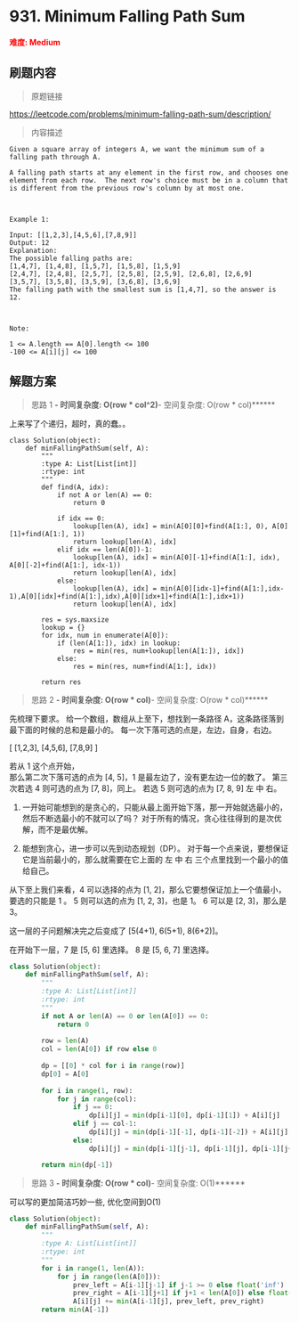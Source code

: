 # 931. Minimum Falling Path Sum

**<font color=red>难度: Medium</font>**

## 刷题内容

> 原题链接

https://leetcode.com/problems/minimum-falling-path-sum/description/

> 内容描述
```
Given a square array of integers A, we want the minimum sum of a falling path through A.

A falling path starts at any element in the first row, and chooses one element from each row.  The next row's choice must be in a column that is different from the previous row's column by at most one.

 

Example 1:

Input: [[1,2,3],[4,5,6],[7,8,9]]
Output: 12
Explanation: 
The possible falling paths are:
[1,4,7], [1,4,8], [1,5,7], [1,5,8], [1,5,9]
[2,4,7], [2,4,8], [2,5,7], [2,5,8], [2,5,9], [2,6,8], [2,6,9]
[3,5,7], [3,5,8], [3,5,9], [3,6,8], [3,6,9]
The falling path with the smallest sum is [1,4,7], so the answer is 12.

 

Note:

1 <= A.length == A[0].length <= 100
-100 <= A[i][j] <= 100
```


## 解题方案

> 思路 1
******- 时间复杂度: O(row * col^2)******- 空间复杂度: O(row * col)******


上来写了个递归，超时，真的蠢。。

```
class Solution(object):
    def minFallingPathSum(self, A):
        """
        :type A: List[List[int]]
        :rtype: int
        """
        def find(A, idx):
            if not A or len(A) == 0:
                return 0
            
            if idx == 0:
                lookup[len(A), idx] = min(A[0][0]+find(A[1:], 0), A[0][1]+find(A[1:], 1))
                return lookup[len(A), idx]
            elif idx == len(A[0])-1:
                lookup[len(A), idx] = min(A[0][-1]+find(A[1:], idx), A[0][-2]+find(A[1:], idx-1))
                return lookup[len(A), idx]
            else:
                lookup[len(A), idx] = min(A[0][idx-1]+find(A[1:],idx-1),A[0][idx]+find(A[1:],idx),A[0][idx+1]+find(A[1:],idx+1))
                return lookup[len(A), idx]
        
        res = sys.maxsize
        lookup = {}
        for idx, num in enumerate(A[0]):
            if (len(A[1:]), idx) in lookup:
                res = min(res, num+lookup[len(A[1:]), idx])
            else:
                res = min(res, num+find(A[1:], idx))
            
        return res
```

> 思路 2
******- 时间复杂度: O(row * col)******- 空间复杂度: O(row * col)******

先梳理下要求。
给一个数组，数组从上至下，想找到一条路径 A，这条路径落到最下面的时候的总和是最小的。
每一次下落可选的点是，左边，自身，右边。

[
[1,2,3],
[4,5,6],
[7,8,9]
]

若从 1 这个点开始，    
那么第二次下落可选的点为 [4, 5]，1 是最左边了，没有更左边一位的数了。
第三次若选 4 则可选的点为 [7, 8]，同上。
      若选 5 则可选的点为 [7, 8, 9] 左 中 右。


1. 一开始可能想到的是贪心的，只能从最上面开始下落，那一开始就选最小的，然后不断选最小的不就可以了吗？
对于所有的情况，贪心往往得到的是次优解，而不是最优解。

2. 能想到贪心，进一步可以先到动态规划（DP）。
对于每一个点来说，要想保证它是当前最小的，那么就需要在它上面的 左 中 右 三个点里找到一个最小的值给自己。

从下至上我们来看，4 可以选择的点为 [1, 2]，那么它要想保证加上一个值最小，要选的只能是 1 。
                5 则可以选的点为 [1, 2, 3]，也是 1。
                6 可以是 [2, 3]，那么是 3。

这一层的子问题解决完之后变成了 [5(4+1), 6(5+1), 8(6+2)]。

在开始下一层，7 是 [5, 6] 里选择。
             8 是 [5, 6, 7] 里选择。
             

```python
class Solution(object):
    def minFallingPathSum(self, A):
        """
        :type A: List[List[int]]
        :rtype: int
        """
        if not A or len(A) == 0 or len(A[0]) == 0:
            return 0
        
        row = len(A)
        col = len(A[0]) if row else 0
            
        dp = [[0] * col for i in range(row)]
        dp[0] = A[0]
            
        for i in range(1, row):
            for j in range(col):
                if j == 0:
                    dp[i][j] = min(dp[i-1][0], dp[i-1][1]) + A[i][j]
                elif j == col-1:
                    dp[i][j] = min(dp[i-1][-1], dp[i-1][-2]) + A[i][j]
                else:
                    dp[i][j] = min(dp[i-1][j-1], dp[i-1][j], dp[i-1][j+1]) + A[i][j]

        return min(dp[-1])
```

> 思路 3
******- 时间复杂度: O(row * col)******- 空间复杂度: O(1)******

可以写的更加简洁巧妙一些, 优化空间到O(1)


```python
class Solution(object):
    def minFallingPathSum(self, A):
        """
        :type A: List[List[int]]
        :rtype: int
        """
        for i in range(1, len(A)):
            for j in range(len(A[0])):
                prev_left = A[i-1][j-1] if j-1 >= 0 else float('inf')
                prev_right = A[i-1][j+1] if j+1 < len(A[0]) else float('inf')
                A[i][j] += min(A[i-1][j], prev_left, prev_right)
        return min(A[-1])
```

